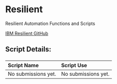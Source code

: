 # Resilient
Resilient Automation Functions and Scripts

[IBM Resilient GitHub](https://github.com/ibmresilient)


## Script Details:

###
| **Script Name** | **Script Use** |
| :------------- |:-------------|
| No submissions yet. | No submissions yet. |
